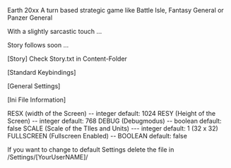 Earth 20xx A turn based strategic game like Battle Isle, Fantasy General or Panzer General

With a slightly sarcastic touch ...

Story follows soon ...

[Story]
Check Story.txt in Content-Folder

[Standard Keybindings]

[General Settings]


[Ini File Information]


RESX (width of the Screen) -- integer               default: 1024
RESY (Height of the Screen) -- integer              default: 768
DEBUG (Debugmodus) -- boolean                      default: false
SCALE (Scale of the TIles and Units) --- integer     default: 1 (32 x 32)
FULLSCREEN (Fullscreen Enabled) -- BOOLEAN         default: false 

If you want to change to default Settings delete the file in /Settings/[YourUserNAME]/
